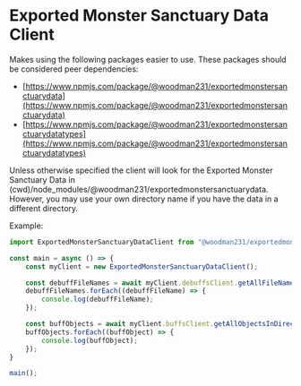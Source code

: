 # Exported Monster Sanctuary Data Client

Makes using the following packages easier to use. These packages should be considered peer dependencies:
- [https://www.npmjs.com/package/@woodman231/exportedmonstersanctuarydata](https://www.npmjs.com/package/@woodman231/exportedmonstersanctuarydata)
- [https://www.npmjs.com/package/@woodman231/exportedmonstersanctuarydatatypes](https://www.npmjs.com/package/@woodman231/exportedmonstersanctuarydatatypes)

Unless otherwise specified the client will look for the Exported Monster Sanctuary Data in (cwd)/node_modules/@woodman231/exportedmonstersanctuarydata. However, you may use your own directory name if you have the data in a different directory.

Example:

``` typescript
import ExportedMonsterSanctuaryDataClient from "@woodman231/exportedmonstermanctuarydataclient";

const main = async () => {
    const myClient = new ExportedMonsterSanctuaryDataClient();

    const debuffFileNames = await myClient.debuffsClient.getAllFileNamesAsync();
    debuffFileNames.forEach((debuffFileName) => {
        console.log(debuffFileName);
    });

    const buffObjects = await myClient.buffsClient.getAllObjectsInDirectoryAsync();
    buffObjects.forEach((buffObject) => {
        console.log(buffObject);
    });
}

main();
```